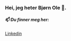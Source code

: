 ### Hei, jeg heter Bjørn Ole 👋. 


##### 📫 Du finner meg her:
<a  href="https://no.linkedin.com/in/bj%C3%B8rn-ole-g-81b83b212?trk=profile-badge" target="_blank">Linkedin</a>
                            
